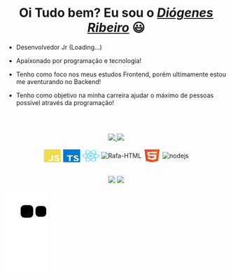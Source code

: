 <div>
  <h1 align="center">Oi Tudo bem? Eu sou o <a href="https://www.linkedin.com/in/diogenesriboliveira/"><i>Diógenes Ribeiro</i></a> 😃️</h1>
</div>

- Desenvolvedor Jr (Loading...)

- Apaixonado por programação e tecnologia!
- Tenho como foco nos meus estudos Frontend, porém ultimamente estou me aventurando no Backend!
- Tenho como objetivo na minha carreira ajudar o máximo de pessoas possível através da programação!

<br><br>

<div align="center">
  <a href="https://github.com/diogenesOliver">
    <img height="150em" src="https://github-readme-stats.vercel.app/api?username=diogenesOliver&count_private=true&include_all_commits=true&show_icons=true&theme=dracula&hide_border=false&show_owner=true"/>
    <img height="150em" src="https://github-readme-stats.vercel.app/api/top-langs/?username=diogenesOliver&theme=dracula&hide_border=false&&layout=compact"/>
  </a>
</div>

<div align="center" valign="top"><br>
  <img align="center" alt="Js" height="30" width="40" src="https://raw.githubusercontent.com/devicons/devicon/master/icons/javascript/javascript-plain.svg">
  
<img align="center" alt="Js" height="30" width="40" src="https://raw.githubusercontent.com/devicons/devicon/master/icons/typescript/typescript-plain.svg">
  <img align="center" alt="React" height="30" width="40" src="https://raw.githubusercontent.com/devicons/devicon/master/icons/react/react-original.svg">
<img align="center" alt="Rafa-HTML" height="30" width="40" src="https://cdn.jsdelivr.net/gh/devicons/devicon/icons/sass/sass-original.svg">
  <img align="center" alt="HTML" height="30" width="40" src="https://raw.githubusercontent.com/devicons/devicon/master/icons/html5/html5-original.svg">
  <img align="center" alt="nodejs" height="30" width="40" src="https://cdn.worldvectorlogo.com/logos/nodejs-icon.svg">
</div><br>

<div align="center">
 
  <a href="https://www.instagram.com/diih__oliver/" target="_blank"><img src="https://img.shields.io/badge/-Instagram-%23E4405F?style=for-the-badge&logo=instagram&logoColor=white" target="_blank"></a>
  <a href="https://www.linkedin.com/in/diogenesriboliveira/" target="_blank"><img src="https://img.shields.io/badge/-LinkedIn-%230077B5?style=for-the-badge&logo=linkedin&logoColor=white" target="_blank"></a> 
</div>

![snake gif](https://github.com/diogenesOliver/diogenesOliver/blob/output/github-contribution-grid-snake.svg)
